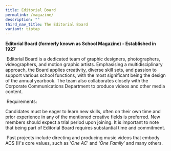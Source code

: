 ```yaml
---
title: Editorial Board
permalink: /magazine/
description: ""
third_nav_title: The Editorial Board
variant: tiptap
---
```

<p><strong>Editorial Board (formerly known as School Magazine) - Established in 1927</strong>
</p>
<p>&nbsp;Editorial Board is a dedicated team of graphic designers, photographers,
videographers, and motion graphic artists. Emphasising a multidisciplinary
approach, the Board applies creativity, diverse skill sets, and passion
to support various school functions, with the most significant being the
design of the annual yearbook. The team also collaborates closely with
the Corporate Communications Department to produce videos and other media
content.</p>
<p>&nbsp;Requirements:</p>
<p>Candidates must be eager to learn new skills, often on their own time
and prior experience in any of the mentioned creative fields is preferred.
New members should expect a trial period upon joining. It is important
to note that being part of Editorial Board requires substantial time and
commitment.</p>
<p>&nbsp;Past projects include directing and producing music videos that
embody ACS (I)'s core values, such as ‘<em>One AC</em>’ and ‘<em>One Family</em>’
and many others.</p>